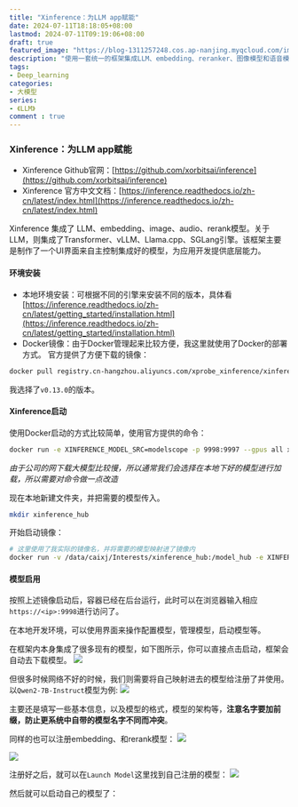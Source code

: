 ```yaml
---
title: "Xinference：为LLM app赋能"
date: 2024-07-11T18:18:05+08:00
lastmod: 2024-07-11T09:19:06+08:00
draft: true
featured_image: "https://blog-1311257248.cos.ap-nanjing.myqcloud.com/imgs/LLM/xinference_title.jpg"
description: "使用一套统一的框架集成LLM、embedding、reranker、图像模型和语音模型。"
tags:
- Deep_learning
categories:
- 大模型
series:
- 《LLM》
comment : true
---
```


### Xinference：为LLM app赋能


* Xinference Github官网：[https://github.com/xorbitsai/inference](https://github.com/xorbitsai/inference)
* Xinference 官方中文文档：[https://inference.readthedocs.io/zh-cn/latest/index.html](https://inference.readthedocs.io/zh-cn/latest/index.html)

Xinference 集成了 LLM、embedding、image、audio、rerank模型。关于LLM，则集成了Transformer、vLLM、Llama.cpp、SGLang引擎。该框架主要是制作了一个UI界面来自主控制集成好的模型，为应用开发提供底层能力。

#### 环境安装

* 本地环境安装：可根据不同的引擎来安装不同的版本，具体看[https://inference.readthedocs.io/zh-cn/latest/getting_started/installation.html](https://inference.readthedocs.io/zh-cn/latest/getting_started/installation.html)
* Docker镜像：由于Docker管理起来比较方便，我这里就使用了Docker的部署方式。
官方提供了方便下载的镜像：
```bash
docker pull registry.cn-hangzhou.aliyuncs.com/xprobe_xinference/xinference:<tag>
```
我选择了`v0.13.0`的版本。

#### Xinference启动

使用Docker启动的方式比较简单，使用官方提供的命令：
```bash
docker run -e XINFERENCE_MODEL_SRC=modelscope -p 9998:9997 --gpus all xprobe/xinference:v<your_version> xinference-local -H 0.0.0.0 --log-level debug
```
*由于公司的网下载大模型比较慢，所以通常我们会选择在本地下好的模型进行加载，所以需要对命令做一点改造*

现在本地新建文件夹，并把需要的模型传入。
```bash
mkdir xinference_hub
```
开始启动镜像：
```bash
# 这里使用了我实际的镜像名，并将需要的模型映射进了镜像内
docker run -v /data/caixj/Interests/xinference_hub:/model_hub -e XINFERENCE_HOME=/model_hub -e XINFERENCE_MODEL_SRC=modelscope -p 9998:9997 --name xinference --gpus all caixj/xinference:v0.13.0 xinference-local -H 0.0.0.0 --log-level debug
```
#### 模型启用

按照上述镜像启动后，容器已经在后台运行，此时可以在浏览器输入相应`https://<ip>:9998`进行访问了。

在本地开发环境，可以使用界面来操作配置模型，管理模型，启动模型等。

在框架内本身集成了很多现有的模型，如下图所示，你可以直接点击启动，框架会自动去下载模型。 
![](https://blog-1311257248.cos.ap-nanjing.myqcloud.com/imgs/LLM/img54.jpg)

但很多时候网络不好的时候，我们则需要将自己映射进去的模型给注册了并使用。
以`Qwen2-7B-Instruct`模型为例:
![](https://blog-1311257248.cos.ap-nanjing.myqcloud.com/imgs/LLM/img55.jpg)

主要还是填写一些基本信息，以及模型的格式，模型的架构等，**注意名字要加前缀，防止更系统中自带的模型名字不同而冲突**。

同样的也可以注册embedding、和rerank模型：
![](https://blog-1311257248.cos.ap-nanjing.myqcloud.com/imgs/LLM/img56.jpg)

![](https://blog-1311257248.cos.ap-nanjing.myqcloud.com/imgs/LLM/img57.jpg)

注册好之后，就可以在`Launch Model`这里找到自己注册的模型：
![](https://blog-1311257248.cos.ap-nanjing.myqcloud.com/imgs/LLM/img58.jpg)

然后就可以启动自己的模型了：

